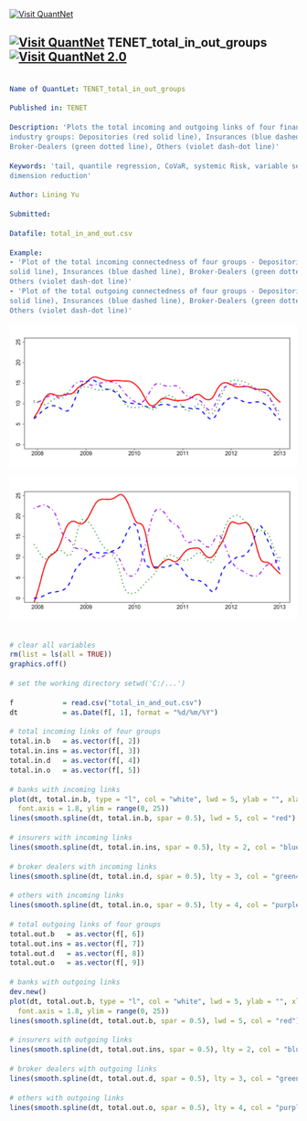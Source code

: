 
[<img src="https://github.com/QuantLet/Styleguide-and-FAQ/blob/master/pictures/banner.png" width="880" alt="Visit QuantNet">](http://quantlet.de/index.php?p=info)

## [<img src="https://github.com/QuantLet/Styleguide-and-Validation-procedure/blob/master/pictures/qloqo.png" alt="Visit QuantNet">](http://quantlet.de/) **TENET_total_in_out_groups** [<img src="https://github.com/QuantLet/Styleguide-and-Validation-procedure/blob/master/pictures/QN2.png" width="60" alt="Visit QuantNet 2.0">](http://quantlet.de/d3/ia)

```yaml

Name of QuantLet: TENET_total_in_out_groups

Published in: TENET

Description: 'Plots the total incoming and outgoing links of four financial
industry groups: Depositories (red solid line), Insurances (blue dashed line),
Broker-Dealers (green dotted line), Others (violet dash-dot line)'

Keywords: 'tail, quantile regression, CoVaR, systemic Risk, variable selection,
dimension reduction'

Author: Lining Yu

Submitted:

Datafile: total_in_and_out.csv

Example: 
- 'Plot of the total incoming connectedness of four groups - Depositories (red 
solid line), Insurances (blue dashed line), Broker-Dealers (green dotted line), 
Others (violet dash-dot line)'  
- 'Plot of the total outgoing connectedness of four groups - Depositories (red 
solid line), Insurances (blue dashed line), Broker-Dealers (green dotted line), 
Others (violet dash-dot line)'

```

![Picture1](total_in_groups.png)

![Picture2](total_out_groups.png)


```r

# clear all variables
rm(list = ls(all = TRUE))
graphics.off()

# set the working directory setwd('C:/...')

f            = read.csv("total_in_and_out.csv")
dt           = as.Date(f[, 1], format = "%d/%m/%Y")

# total incoming links of four groups
total.in.b   = as.vector(f[, 2])
total.in.ins = as.vector(f[, 3])
total.in.d   = as.vector(f[, 4])
total.in.o   = as.vector(f[, 5])

# banks with incoming links
plot(dt, total.in.b, type = "l", col = "white", lwd = 5, ylab = "", xlab = "", cex.axis = 1.8, 
  font.axis = 1.8, ylim = range(0, 25))
lines(smooth.spline(dt, total.in.b, spar = 0.5), lwd = 5, col = "red")

# insurers with incoming links
lines(smooth.spline(dt, total.in.ins, spar = 0.5), lty = 2, col = "blue", lwd = 5)

# broker dealers with incoming links
lines(smooth.spline(dt, total.in.d, spar = 0.5), lty = 3, col = "green4", lwd = 5)

# others with incoming links
lines(smooth.spline(dt, total.in.o, spar = 0.5), lty = 4, col = "purple", lwd = 5)

# total outgoing links of four groups
total.out.b   = as.vector(f[, 6])
total.out.ins = as.vector(f[, 7])
total.out.d   = as.vector(f[, 8])
total.out.o   = as.vector(f[, 9])

# banks with outgoing links
dev.new()
plot(dt, total.out.b, type = "l", col = "white", lwd = 5, ylab = "", xlab = "", cex.axis = 1.8, 
  font.axis = 1.8, ylim = range(0, 25))
lines(smooth.spline(dt, total.out.b, spar = 0.5), lwd = 5, col = "red")

# insurers with outgoing links
lines(smooth.spline(dt, total.out.ins, spar = 0.5), lty = 2, col = "blue", lwd = 5)

# broker dealers with outgoing links
lines(smooth.spline(dt, total.out.d, spar = 0.5), lty = 3, col = "green4", lwd = 5)

# others with outgoing links
lines(smooth.spline(dt, total.out.o, spar = 0.5), lty = 4, col = "purple", lwd = 5) 

```
